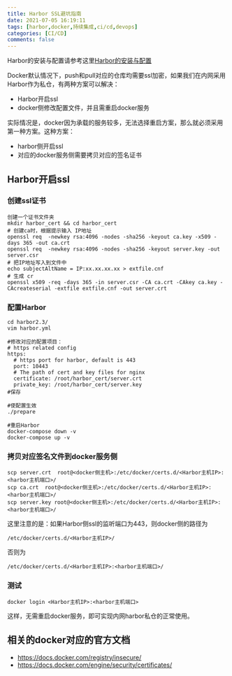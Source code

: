 ```yaml
---
title: Harbor SSL避坑指南
date: 2021-07-05 16:19:11
tags: [harbor,docker,持续集成,ci/cd,devops]
categories: [CI/CD]
comments: false
---
```


Harbor的安装与配置请参考这里[Harbor的安装与配置](/2021/07/03/Harbor%E7%9A%84%E5%AE%89%E8%A3%85%E4%B8%8E%E9%85%8D%E7%BD%AE/)

Docker默认情况下，push和pull对应的仓库均需要ssl加密，如果我们在内网采用Harbor作为私仓，有两种方案可以解决：

- Harbor开启ssl
- docker侧修改配置文件，并且需重启docker服务

实际情况是，docker因为承载的服务较多，无法选择重启方案，那么就必须采用第一种方案。这种方案：

- harbor侧开启ssl
- 对应的docker服务侧需要拷贝对应的签名证书

## Harbor开启ssl

### 创建ssl证书

```
创建一个证书文件夹
mkdir harbor_cert && cd harbor_cert
# 创建ca时，根据提示输入 IP地址
openssl req  -newkey rsa:4096 -nodes -sha256 -keyout ca.key -x509 -days 365 -out ca.crt
openssl req  -newkey rsa:4096 -nodes -sha256 -keyout server.key -out server.csr
# 把IP地址写入到文件中
echo subjectAltName = IP:xx.xx.xx.xx > extfile.cnf
# 生成 cr
openssl x509 -req -days 365 -in server.csr -CA ca.crt -CAkey ca.key -CAcreateserial -extfile extfile.cnf -out server.crt
```

### 配置Harbor

```
cd harbor2.3/
vim harbor.yml

#修改对应的配置项目：
# https related config
https:
  # https port for harbor, default is 443
  port: 10443
  # The path of cert and key files for nginx
  certificate: /root/harbor_cert/server.crt
  private_key: /root/harbor_cert/server.key
#保存

#使配置生效
./prepare

#重启Harbor
docker-compose down -v
docker-compose up -v
```

### 拷贝对应签名文件到docker服务侧

```/
scp server.crt  root@<docker侧主机>:/etc/docker/certs.d/<Harbor主机IP>:<harbor主机端口>/
scp ca.crt  root@<docker侧主机>:/etc/docker/certs.d/<Harbor主机IP>:<harbor主机端口>/
scp server.key root@<docker侧主机>:/etc/docker/certs.d/<Harbor主机IP>:<harbor主机端口>/
```

这里注意的是：如果Harbor侧ssl的监听端口为443，则docker侧的路径为

```
/etc/docker/certs.d/<Harbor主机IP>/
```

否则为

```
/etc/docker/certs.d/<Harbor主机IP>:<harbor主机端口>/
```

### 测试

```
docker login <Harbor主机IP>:<harbor主机端口>
```

这样，无需重启docker服务，即可实现内网harbor私仓的正常使用。



## 相关的docker对应的官方文档 

- https://docs.docker.com/registry/insecure/
- https://docs.docker.com/engine/security/certificates/